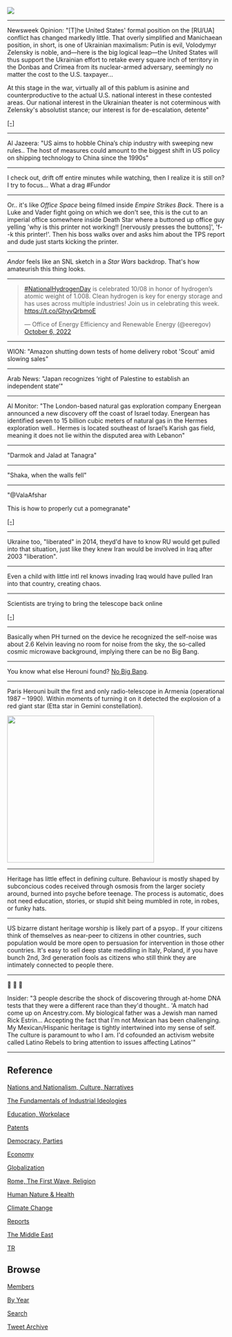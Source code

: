 <img src="https://drive.google.com/uc?export=view&id=1B2wf9R7AMH1d7Vw6e2mucLbIQ5NSjir7"/>

---

Newsweek Opinion: "[T]he United States' formal position on the [RU/UA]
conflict has changed markedly little. That overly simplified and
Manichaean position, in short, is one of Ukrainian maximalism: Putin
is evil, Volodymyr Zelensky is noble, and—here is the big logical
leap—the United States will thus support the Ukrainian effort to
retake every square inch of territory in the Donbas and Crimea from
its nuclear-armed adversary, seemingly no matter the cost to the
U.S. taxpayer...

At this stage in the war, virtually all of this pablum is asinine and
counterproductive to the actual U.S. national interest in these
contested areas. Our national interest in the Ukrainian theater is not
coterminous with Zelensky's absolutist stance; our interest is for
de-escalation, detente"

[[-]](https://www.newsweek.com/us-needs-change-course-right-now-ukraine-opinion-1749740)

---

Al Jazeera: "US aims to hobble China’s chip industry with sweeping new
rules.. The host of measures could amount to the biggest shift in US
policy on shipping technology to China since the 1990s"

---

I check out, drift off entire minutes while watching, then I realize
it is still on? I try to focus... What a drag \#Fundor

---

Or.. it's like *Office Space* being filmed inside *Empire Strikes
Back*. There is a Luke and Vader fight going on which we don't see,
this is the cut to an imperial office somewhere inside Death Star
where a buttoned up office guy yelling 'why is this printer not
working!!  [nervously presses the buttons]', 'f--k this
printer!'. Then his boss walks over and asks him about the TPS report
and dude just starts kicking the printer.

---

*Andor* feels like an SNL sketch in a *Star Wars* backdrop. That's how
amateurish this thing looks.

---

<blockquote class="twitter-tweet"><p lang="en" dir="ltr"><a href="https://twitter.com/hashtag/NationalHydrogenDay?src=hash&amp;ref_src=twsrc%5Etfw">#NationalHydrogenDay</a> is celebrated 10/08 in honor of hydrogen’s atomic weight of 1.008. Clean hydrogen is key for energy storage and has uses across multiple industries! Join us in celebrating this week. <a href="https://t.co/GhyvQrbmoE">https://t.co/GhyvQrbmoE</a></p>&mdash; Office of Energy Efficiency and Renewable Energy (@eeregov) <a href="https://twitter.com/eeregov/status/1578043263910612993?ref_src=twsrc%5Etfw">October 6, 2022</a></blockquote> <script async src="https://platform.twitter.com/widgets.js" charset="utf-8"></script>

---

WION: "Amazon shutting down tests of home delivery robot 'Scout' amid slowing
sales"

---

Arab News: "Japan recognizes ‘right of Palestine to establish an
independent state’"

---

Al Monitor: "The London-based natural gas exploration company Energean
announced a new discovery off the coast of Israel today. Energean has
identified seven to 15 billion cubic meters of natural gas in the
Hermes exploration well.. Hermes is located southeast of Israel’s
Karish gas field, meaning it does not lie within the disputed area
with Lebanon"

---

"Darmok and Jalad at Tanagra"

---

"Shaka, when the walls fell"

---

"@ValaAfshar

This is how to properly cut a pomegranate"

[[-]](https://twitter.com/ValaAfshar/status/1578161108099399682)

---

Ukraine too, "liberated" in 2014, theyd'd have to know RU would get
pulled into that situation, just like they knew Iran would be involved
in Iraq after 2003 "liberation". 

---

Even a child with little intl rel knows invading Iraq would have
pulled Iran into that country, creating chaos. 

---

Scientists are trying to bring the telescope back online

[[-]](https://youtu.be/WAx9Z9DyMHY?t=117)

---

Basically when PH turned on the device he recognized the self-noise
was about 2.6 Kelvin leaving no room for noise from the sky, the
so-called cosmic microwave background, implying there can be no Big
Bang.

---

You know what else Herouni found? [No Big Bang](2022/10/herouni.html).

---

Paris Herouni built the first and only radio-telescope in Armenia
(operational 1987 – 1990). Within moments of turning it on it detected
the explosion of a red giant star (Etta star in Gemini constellation).

<img width="340" src="https://pbs.twimg.com/media/FednH83X0AEoqFO?format=jpg&name=small"/>

---

Heritage has little effect in defining culture. Behaviour is mostly
shaped by subconcious codes received through osmosis from the larger
society around, burned into psyche before teenage. The process is
automatic, does not need education, stories, or stupid shit being
mumbled in rote, in robes, or funky hats.

---

US bizarre distant heritage worship is likely part of a psyop.. If
your citizens think of themselves as near-peer to citizens in other
countries, such population would be more open to persuasion for
intervention in those other countries. It's easy to sell deep state
meddling in Italy, Poland, if you have bunch 2nd, 3rd generation fools
as citizens who still think they are intimately connected to people
there.

---

🤣 🤣 🤣 

Insider: "3 people describe the shock of discovering through at-home
DNA tests that they were a different race than they'd thought.. 'A
match had come up on Ancestry.com. My biological father was a Jewish
man named Rick Estrin... Accepting the fact that I'm not Mexican has
been challenging. My Mexican/Hispanic heritage is tightly intertwined
into my sense of self. The culture is paramount to who I am. I'd
cofounded an activism website called Latino Rebels to bring attention
to issues affecting Latinos'"

---

## Reference

[Nations and Nationalism, Culture, Narratives](2013/02/nations-and-nationalism.html)

[The Fundamentals of Industrial Ideologies](2011/04/fundamentals-of-industrial-ideologies.html)

[Education, Workplace](2017/09/education-workplace.html)

[Patents](2018/09/patents.html)

[Democracy, Parties](2016/11/democracy.html)

[Economy](2018/05/economy.html)

[Globalization](2018/09/globalization.html)

[Rome, The First Wave, Religion](2017/12/rome.html)

[Human Nature & Health](2020/07/human-nature.html)

[Climate Change](2018/12/climate.html)

[Reports](2019/05/reports.html)

[The Middle East](2019/07/middleeast.html)

[TR](../tr)

## Browse

[Members](2022/08/members.html)

[By Year](years.html)

[Search](search.html)

[Tweet Archive](tweets/index.html)


